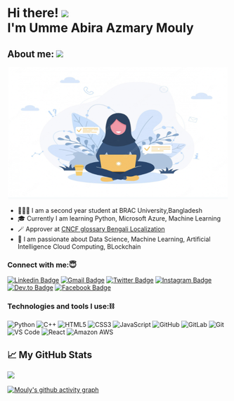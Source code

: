 <h1>Hi there! <img src="https://user-images.githubusercontent.com/42378118/110234147-e3259600-7f4e-11eb-95be-0c4047144dea.gif" width="30"><br>
 I'm Umme Abira Azmary Mouly </h1>

<h2> About me: <img src="https://media.giphy.com/media/VgCDAzcKvsR6OM0uWg/giphy.gif" width="50"> </h2>

<div align="center">
<img src="https://github.com/Mouly22/Mouly22/blob/main/Screenshot%202022-05-15%20at%201.23.31%20AM.png" alt="Computer and girl" style="align: center;width:500px;height:300px;">
</div>

- 💁🏻‍♀️ I am a second year student at BRAC University,Bangladesh
- 🎓 Currently I am learning Python, Microsoft Azure, Machine Learning
- 🪄 Approver at [CNCF glossary Bengali Localization](https://github.com/cncf/glossary/tree/dev-bn)
- 🚀 I am passionate about Data Science, Machine Learning, Artificial Intelligence Cloud Computing, BLockchain


### Connect with me:😇
[![Linkedin Badge](https://img.shields.io/badge/-Umme_Abira_Azmary-blue?style=plastic&logo=Linkedin&logoColor=white&link=https://www.linkedin.com/in/umme-abira-azmary-68404a1bb/)](https://www.linkedin.com/in/umme-abira-azmary-68404a1bb/)
[![Gmail Badge](https://img.shields.io/badge/-abiraazmary22@gmail.com-red?style=plastic&logo=Gmail&logoColor=white&link=mailto:abiraazmary22@gmail.com)](mailto:abiraazmary22@gmail.com)
[![Twitter Badge](https://img.shields.io/badge/-AbiraaMouly-informational?style=plastic&logo=Twitter&logoColor=white&link=https://twitter.com/AbiraaMouly/)](https://twitter.com/AbiraaMouly/)
[![Instagram Badge](https://img.shields.io/badge/-_abiraazmary_-ff69b4?style=plastic&logo=instagram&logoColor=white&link=https://www.instagram.com/_abiraazmary_//)](https://www.instagram.com/_abiraazmary_/)
[![Dev.to Badge](https://img.shields.io/badge/-@abiraazmary22-black?style=plastic&labelColor=white&logo=DEV.to&link=https://dev.to/mouly22/)](https://dev.to/mouly22)
[![Facebook Badge](https://img.shields.io/badge/-Umme_Abira_Azmary-blue?style=plastic&logo=Facebook&logoColor=white&link=https://www.facebook.com/in/Umme_Abira_Azmary/)](https://www.facebook.com/profile.php?id=100007779378903/)


### Technologies and tools I use:⛓
![Python](https://img.shields.io/badge/-Python-8fcfd1?style=plastic&logo=Python)
![C++](https://img.shields.io/badge/-C++-00599C?style=plastic&logo=c)
![HTML5](https://img.shields.io/badge/-HTML5-E34F26?style=plastic&logo=html5&logoColor=white)
![CSS3](https://img.shields.io/badge/-CSS3-1572B6?style=plastic&logo=css3)
![JavaScript](https://img.shields.io/badge/-JavaScript-black?style=plastic&logo=javascript)
![GitHub](https://img.shields.io/badge/-GitHub-181717?style=plastic&logo=github)
![GitLab](https://img.shields.io/badge/-GitLab-FCA121?style=plastic&logo=gitlab)
![Git](https://img.shields.io/badge/-Git-black?style=plastic&logo=git)
![VS Code](https://img.shields.io/badge/-VS%20Code-007ACC?style=plastic&logo=visual-studio-code)
![React](https://img.shields.io/badge/-React-3b2e5a?style=plastic&logo=react)
![Amazon AWS](https://img.shields.io/badge/Amazon%20AWS-232F3E?style=plastic&logo=amazon-aws)

<h2> 📈 My GitHub Stats </h2>
<p>
  <a align = "center" href="#"><img src="https://github-readme-stats.vercel.app/api?username=Mouly22&show_icons=true&count_private=true&theme=radical" width="450"></a>
</p>


[![Mouly's github activity graph](https://activity-graph.herokuapp.com/graph?username=Mouly22&show_icons=true&theme=radical)](https://github.com/ashutosh00710/github-readme-activity-graph)
 
 <!--[Mouly22's GitHub activity graph](https://activity-graph.herokuapp.com/graph?username=Mouly22&theme=xcode)>
